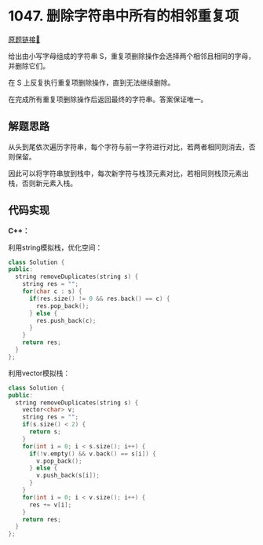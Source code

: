 # 1047. 删除字符串中所有的相邻重复项
[原题链接🔗](https://leetcode.cn/problems/remove-all-adjacent-duplicates-in-string/)

给出由小写字母组成的字符串 S，重复项删除操作会选择两个相邻且相同的字母，并删除它们。

在 S 上反复执行重复项删除操作，直到无法继续删除。

在完成所有重复项删除操作后返回最终的字符串。答案保证唯一。

## 解题思路
从头到尾依次遍历字符串，每个字符与前一字符进行对比，若两者相同则消去，否则保留。

因此可以将字符串放到栈中，每次新字符与栈顶元素对比，若相同则栈顶元素出栈，否则新元素入栈。

## 代码实现

**C++：**

利用string模拟栈，优化空间：
```C++
class Solution {
public:
  string removeDuplicates(string s) {
    string res = "";
    for(char c : s) {
      if(res.size() != 0 && res.back() == c) {
        res.pop_back();
      } else {
        res.push_back(c);
      }
    }
    return res;
  }
};
```

利用vector模拟栈：
```C++
class Solution {
public:
  string removeDuplicates(string s) {
    vector<char> v;
    string res = "";
    if(s.size() < 2) {
      return s;
    }
    for(int i = 0; i < s.size(); i++) {
      if(!v.empty() && v.back() == s[i]) {
        v.pop_back();
      } else {
        v.push_back(s[i]);
      }
    }
    for(int i = 0; i < v.size(); i++) {
      res += v[i];
    }
    return res;
  }
};
```
